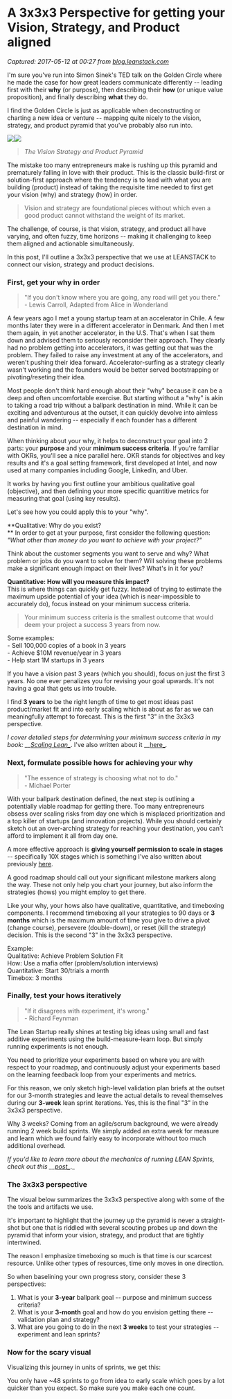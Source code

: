 # A 3x3x3 Perspective for getting your Vision, Strategy, and Product aligned

_Captured: 2017-05-12 at 00:27 from [blog.leanstack.com](https://blog.leanstack.com/a-3x3x3-perspective-for-getting-your-vision-strategy-and-product-aligned-46aaa3b48922)_

I'm sure you've run into Simon Sinek's TED talk on the Golden Circle where he made the case for how great leaders communicate differently -- leading first with their **why** (or purpose), then describing their **how** (or unique value proposition), and finally describing **what** they do.

I find the Golden Circle is just as applicable when deconstructing or charting a new idea or venture -- mapping quite nicely to the vision, strategy, and product pyramid that you've probably also run into.

![](https://cdn-images-1.medium.com/freeze/max/30/1*dcYu7OrVcwZBZfr34m8uPw.png?q=20)![](https://cdn-images-1.medium.com/max/800/1*dcYu7OrVcwZBZfr34m8uPw.png)

> _The Vision Strategy and Product Pyramid_

The mistake too many entrepreneurs make is rushing up this pyramid and prematurely falling in love with their product. This is the classic build-first or solution-first approach where the tendency is to lead with what you are building (product) instead of taking the requisite time needed to first get your vision (why) and strategy (how) in order.

> Vision and strategy are foundational pieces without which even a good product cannot withstand the weight of its market.

The challenge, of course, is that vision, strategy, and product all have varying, and often fuzzy, time horizons -- making it challenging to keep them aligned and actionable simultaneously.

In this post, I'll outline a 3x3x3 perspective that we use at LEANSTACK to connect our vision, strategy and product decisions.

### First, get your why in order

> "If you don't know where you are going, any road will get you there."  
\- Lewis Carroll, Adapted from Alice in Wonderland

A few years ago I met a young startup team at an accelerator in Chile. A few months later they were in a different accelerator in Denmark. And then I met them again, in yet another accelerator, in the U.S. That's when I sat them down and advised them to seriously reconsider their approach. They clearly had no problem getting into accelerators, it was getting out that was the problem. They failed to raise any investment at any of the accelerators, and weren't pushing their idea forward. Accelerator-surfing as a strategy clearly wasn't working and the founders would be better served bootstrapping or pivoting/reseting their idea.

Most people don't think hard enough about their "why" because it can be a deep and often uncomfortable exercise. But starting without a "why" is akin to taking a road trip without a ballpark destination in mind. While it can be exciting and adventurous at the outset, it can quickly devolve into aimless and painful wandering -- especially if each founder has a different destination in mind.

When thinking about your why, it helps to deconstruct your goal into 2 parts: your **purpose** and your **minimum success criteria**. If you're familiar with OKRs, you'll see a nice parallel here. OKR stands for objectives and key results and it's a goal setting framework, first developed at Intel, and now used at many companies including Google, LinkedIn, and Uber.

It works by having you first outline your ambitious qualitative goal (objective), and then defining your more specific quantitive metrics for measuring that goal (using key results).

Let's see how you could apply this to your "why".

**Qualitative: Why do you exist?  
** In order to get at your purpose, first consider the following question:   
_"What other than money do you want to achieve with your project?"_

Think about the customer segments you want to serve and why? What problem or jobs do you want to solve for them? Will solving these problems make a significant enough impact on their lives? What's in it for you?

**Quantitative: How will you measure this impact?**  
This is where things can quickly get fuzzy. Instead of trying to estimate the maximum upside potential of your idea (which is near-impossible to accurately do), focus instead on your minimum success criteria.

> Your minimum success criteria is the smallest outcome that would deem your project a success 3 years from now.

Some examples:  
\- Sell 100,000 copies of a book in 3 years  
\- Achieve $10M revenue/year in 3 years  
\- Help start 1M startups in 3 years

If you have a vision past 3 years (which you should), focus on just the first 3 years. No one ever penalizes you for revising your goal upwards. It's not having a goal that gets us into trouble.

I find **3 years** to be the right length of time to get most ideas past product/market fit and into early scaling which is about as far as we can meaningfully attempt to forecast. This is the first "3" in the 3x3x3 perspective.

_I cover detailed steps for determining your minimum success criteria in my book: __[Scaling Lean_](http://scalinglean.com)_. I've also written about it __[here_](https://blog.leanstack.com/how-to-test-whether-your-business-model-is-worth-pursuing-c728af971f06#)_._

### Next, formulate possible hows for achieving your why

> "The essence of strategy is choosing what not to do."  
\- Michael Porter

With your ballpark destination defined, the next step is outlining a potentially viable roadmap for getting there. Too many entrepreneurs obsess over scaling risks from day one which is misplaced prioritization and a top killer of startups (and innovation projects). While you should certainly sketch out an over-arching strategy for reaching your destination, you can't afford to implement it all from day one.

A more effective approach is **giving yourself permission to scale in stages** -- specifically 10X stages which is something I've also written about previously [here](https://blog.leanstack.com/the-10x-product-launch-35b415163313#).

A good roadmap should call out your significant milestone markers along the way. These not only help you chart your journey, but also inform the strategies (hows) you might employ to get there.

Like your why, your hows also have qualitative, quantitative, and timeboxing components. I recommend timeboxing all your strategies to 90 days or **3 months** which is the maximum amount of time you give to drive a pivot (change course), persevere (double-down), or reset (kill the strategy) decision. This is the second "3" in the 3x3x3 perspective.

Example:  
Qualitative: Achieve Problem Solution Fit  
How: Use a mafia offer (problem/solution interviews)  
Quantitative: Start 30/trials a month   
Timebox: 3 months

### Finally, test your hows iteratively

> "If it disagrees with experiment, it's wrong."  
\- Richard Feynman

The Lean Startup really shines at testing big ideas using small and fast additive experiments using the build-measure-learn loop. But simply running experiments is not enough.

You need to prioritize your experiments based on where you are with respect to your roadmap, and continuously adjust your experiments based on the learning feedback loop from your experiments and metrics.

For this reason, we only sketch high-level validation plan briefs at the outset for our 3-month strategies and leave the actual details to reveal themselves during our **3-week** lean sprint iterations. Yes, this is the final "3" in the 3x3x3 perspective.

Why 3 weeks? Coming from an agile/scrum background, we were already running 2 week build sprints. We simply added an extra week for measure and learn which we found fairly easy to incorporate without too much additional overhead.

_If you'd like to learn more about the mechanics of running LEAN Sprints, check out this __[post_](https://blog.leanstack.com/the-lean-sprint-bc3f9f8caafd#)_._

### The 3x3x3 perspective

The visual below summarizes the 3x3x3 perspective along with some of the the tools and artifacts we use.

It's important to highlight that the journey up the pyramid is never a straight-shot but one that is riddled with several scouting probes up and down the pyramid that inform your vision, strategy, and product that are tightly intertwined.

The reason I emphasize timeboxing so much is that time is our scarcest resource. Unlike other types of resources, time only moves in one direction.

So when baselining your own progress story, consider these 3 perspectives:

  1. What is your **3-year** ballpark goal -- purpose and minimum success criteria?
  2. What is your **3-month** goal and how do you envision getting there -- validation plan and strategy?
  3. What are you going to do in the next **3 weeks** to test your strategies -- experiment and lean sprints?

### Now for the scary visual

Visualizing this journey in units of sprints, we get this:

You only have ~48 sprints to go from idea to early scale which goes by a lot quicker than you expect. So make sure you make each one count.
